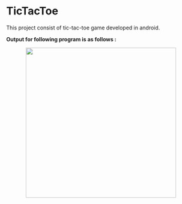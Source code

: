 # TicTacToe
This project consist of tic-tac-toe game developed in android.

<b>Output for following program is as follows :</b>
<div align="center">
    <img src="https://user-images.githubusercontent.com/35371687/49064004-623fa600-f23f-11e8-824a-2360d918e8be.png" width="400px"</img> 
</div>


